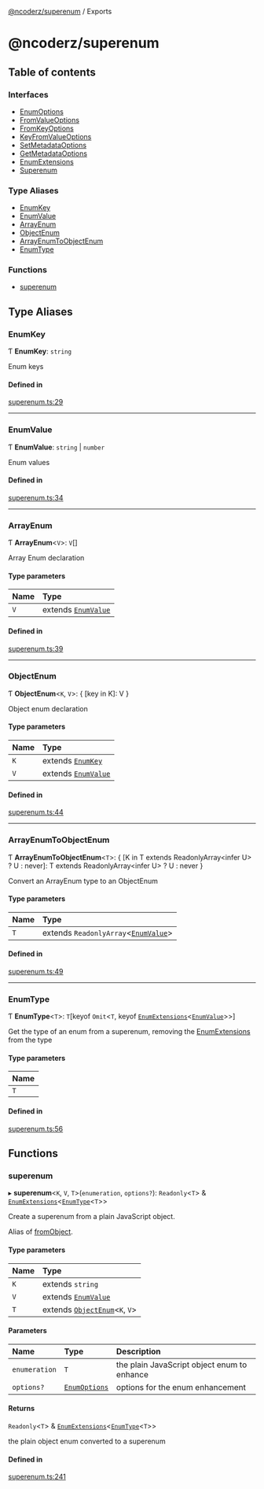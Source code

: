 [@ncoderz/superenum](API.md) / Exports

# @ncoderz/superenum

## Table of contents

### Interfaces

- [EnumOptions](interfaces/EnumOptions.md)
- [FromValueOptions](interfaces/FromValueOptions.md)
- [FromKeyOptions](interfaces/FromKeyOptions.md)
- [KeyFromValueOptions](interfaces/KeyFromValueOptions.md)
- [SetMetadataOptions](interfaces/SetMetadataOptions.md)
- [GetMetadataOptions](interfaces/GetMetadataOptions.md)
- [EnumExtensions](interfaces/EnumExtensions.md)
- [Superenum](interfaces/Superenum.md)

### Type Aliases

- [EnumKey](modules.md#EnumKey)
- [EnumValue](modules.md#EnumValue)
- [ArrayEnum](modules.md#ArrayEnum)
- [ObjectEnum](modules.md#ObjectEnum)
- [ArrayEnumToObjectEnum](modules.md#ArrayEnumToObjectEnum)
- [EnumType](modules.md#EnumType)

### Functions

- [superenum](modules.md#superenum)

## Type Aliases

### EnumKey

Ƭ **EnumKey**: `string`

Enum keys

#### Defined in

[superenum.ts:29](https://github.com/ncoderz/superenum/blob/c1cfdf9/src/superenum.ts#L29)

___

### EnumValue

Ƭ **EnumValue**: `string` \| `number`

Enum values

#### Defined in

[superenum.ts:34](https://github.com/ncoderz/superenum/blob/c1cfdf9/src/superenum.ts#L34)

___

### ArrayEnum

Ƭ **ArrayEnum**<`V`\>: `V`[]

Array Enum declaration

#### Type parameters

| Name | Type |
| :------ | :------ |
| `V` | extends [`EnumValue`](modules.md#EnumValue) |

#### Defined in

[superenum.ts:39](https://github.com/ncoderz/superenum/blob/c1cfdf9/src/superenum.ts#L39)

___

### ObjectEnum

Ƭ **ObjectEnum**<`K`, `V`\>: { [key in K]: V }

Object enum declaration

#### Type parameters

| Name | Type |
| :------ | :------ |
| `K` | extends [`EnumKey`](modules.md#EnumKey) |
| `V` | extends [`EnumValue`](modules.md#EnumValue) |

#### Defined in

[superenum.ts:44](https://github.com/ncoderz/superenum/blob/c1cfdf9/src/superenum.ts#L44)

___

### ArrayEnumToObjectEnum

Ƭ **ArrayEnumToObjectEnum**<`T`\>: { [K in T extends ReadonlyArray<infer U\> ? U : never]: T extends ReadonlyArray<infer U\> ? U : never }

Convert an ArrayEnum type to an ObjectEnum

#### Type parameters

| Name | Type |
| :------ | :------ |
| `T` | extends `ReadonlyArray`<[`EnumValue`](modules.md#EnumValue)\> |

#### Defined in

[superenum.ts:49](https://github.com/ncoderz/superenum/blob/c1cfdf9/src/superenum.ts#L49)

___

### EnumType

Ƭ **EnumType**<`T`\>: `T`[keyof `Omit`<`T`, keyof [`EnumExtensions`](interfaces/EnumExtensions.md)<[`EnumValue`](modules.md#EnumValue)\>\>]

Get the type of an enum from a superenum, removing the  [EnumExtensions](interfaces/EnumExtensions.md) from the type

#### Type parameters

| Name |
| :------ |
| `T` |

#### Defined in

[superenum.ts:56](https://github.com/ncoderz/superenum/blob/c1cfdf9/src/superenum.ts#L56)

## Functions

### superenum

▸ **superenum**<`K`, `V`, `T`\>(`enumeration`, `options?`): `Readonly`<`T`\> & [`EnumExtensions`](interfaces/EnumExtensions.md)<[`EnumType`](modules.md#EnumType)<`T`\>\>

Create a superenum from a plain JavaScript object.

Alias of [fromObject](interfaces/Superenum.md#fromObject).

#### Type parameters

| Name | Type |
| :------ | :------ |
| `K` | extends `string` |
| `V` | extends [`EnumValue`](modules.md#EnumValue) |
| `T` | extends [`ObjectEnum`](modules.md#ObjectEnum)<`K`, `V`\> |

#### Parameters

| Name | Type | Description |
| :------ | :------ | :------ |
| `enumeration` | `T` | the plain JavaScript object enum to enhance |
| `options?` | [`EnumOptions`](interfaces/EnumOptions.md) | options for the enum enhancement |

#### Returns

`Readonly`<`T`\> & [`EnumExtensions`](interfaces/EnumExtensions.md)<[`EnumType`](modules.md#EnumType)<`T`\>\>

the plain object enum converted to a superenum

#### Defined in

[superenum.ts:241](https://github.com/ncoderz/superenum/blob/c1cfdf9/src/superenum.ts#L241)
